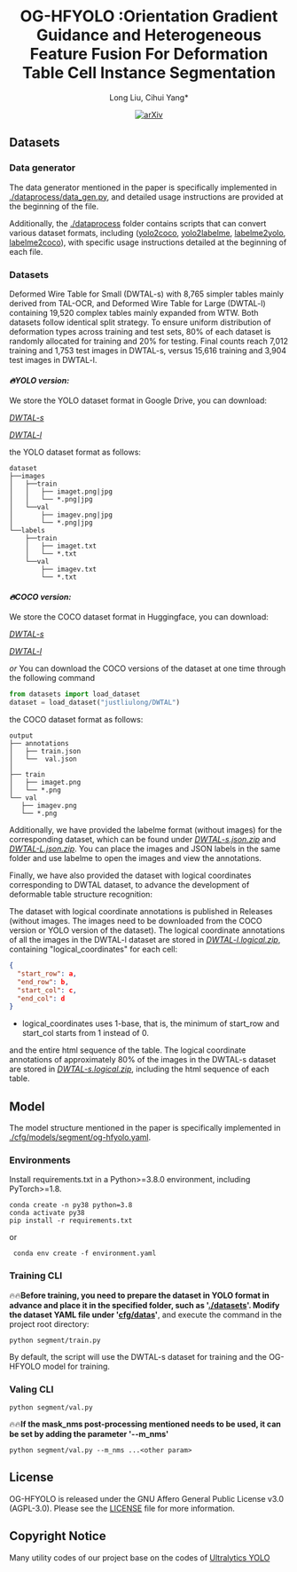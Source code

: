 <div id="top" align="center">

# OG-HFYOLO :Orientation Gradient Guidance and Heterogeneous Feature Fusion For Deformation Table Cell Instance Segmentation
  
  Long Liu, Cihui Yang* </br>
  
  [![arXiv](https://img.shields.io/badge/arXiv-2504.20682-b31b1b.svg)](https://arxiv.org/abs/2504.20682)

</div>

## Datasets
### Data generator
The data generator mentioned in the paper is specifically implemented in [./dataprocess/data_gen.py](./dataprocess/data_gen.py), and detailed usage instructions are provided at the beginning of the file.

Additionally, the [./dataprocess](./dataprocess) folder contains scripts that can convert various dataset formats, including ([yolo2coco](./dataprocess/yolo2coco.py), [yolo2labelme](./dataprocess/yolo2labelme.py), [labelme2yolo](./dataprocess/labelme2yolo.py), [labelme2coco](./dataprocess/labelme2coco.py)), with specific usage instructions detailed at the beginning of each file.

### Datasets
Deformed Wire Table for Small (DWTAL-s) with 8,765 simpler tables mainly derived from TAL-OCR, and Deformed Wire Table for Large (DWTAL-l) containing 19,520 complex tables mainly expanded from WTW. Both datasets follow identical split strategy. To ensure uniform distribution of deformation types across training and test sets, 80\% of each dataset is randomly allocated for training and 20\% for testing. Final counts reach 7,012 training and 1,753 test images in DWTAL-s, versus 15,616 training and 3,904 test images in DWTAL-l.

#### *🔥YOLO version:*

We store the YOLO dataset format in Google Drive, you can download: 

*[DWTAL-s](https://drive.google.com/file/d/1i4meTuVevdtEUd7wde59Y7KzR27Dj9QF)* 

*[DWTAL-l](https://drive.google.com/file/d/1wJiRt2u7sY9uqZxJtSJiWy_Zhu87yQOU)* 
 
the YOLO dataset format as follows:
```
dataset
├──images
│   ├──train
│   │   ├── imaget.png|jpg
│   │   └── *.png|jpg
│   └──val
│       ├── imagev.png|jpg
│       └── *.png|jpg
└──labels
    ├──train
    │   ├── imaget.txt
    │   └── *.txt
    └──val
        ├── imagev.txt
        └── *.txt
```

#### *🔥COCO version:*
We store the COCO dataset format in Huggingface, you can download:

*[DWTAL-s](https://huggingface.co/datasets/justliulong/DWTAL/resolve/main/DTAL-s.coco.zip)* 

*[DWTAL-l](https://huggingface.co/datasets/justliulong/DWTAL/resolve/main/DTAL-l.coco.zip)* 

 *or* You can download the COCO versions of the dataset at one time through the following command

 ```python
from datasets import load_dataset
dataset = load_dataset("justliulong/DWTAL")
 ```

the COCO dataset format as follows:
 ```
 output
├── annotations
│   ├── train.json
│   └──  val.json
│ 
├── train
│   ├── imaget.png
│   └── *.png
└── val
    ├── imagev.png
    └── *.png
 ```

Additionally, we have provided the labelme format (without images) for the corresponding dataset, which can be found under *[DWTAL-s.json.zip](https://drive.google.com/file/d/1_FJTwJWV3AwnaLHhpwGq9K4t-ywCfmV-)* and *[DWTAL-L.json.zip](https://drive.google.com/file/d/10H2oc_kQIlHyHXim4xSSrwDPivOciw-8)*. You can place the images and JSON labels in the same folder and use labelme to open the images and view the annotations.

Finally, we have also provided the dataset with logical coordinates corresponding to DWTAL dataset, to advance the development of deformable table structure recognition:

The dataset with logical coordinate annotations is published in Releases (without images. The images need to be downloaded from the COCO version or YOLO version of the dataset). The logical coordinate annotations of all the images in the DWTAL-l dataset are stored in *[DWTAL-l.logical.zip](https://github.com/justliulong/OGHFYOLO/releases/download/v1.0.0/DTAL-l.logical.zip)*, containing "logical_coordinates" for each cell: 
```json
{
  "start_row": a,
  "end_row": b, 
  "start_col": c, 
  "end_col": d
}
```
- logical_coordinates uses 1-base, that is, the minimum of start_row and start_col starts from 1 instead of 0.

and the entire html sequence of the table. The logical coordinate annotations of approximately 80% of the images in the DWTAL-s dataset are stored in *[DWTAL-s.logical.zip](https://github.com/justliulong/OGHFYOLO/releases/download/v1.0.0/DTAL-s.logical.zip)*, including the html sequence of each table.



## Model
The model structure mentioned in the paper is specifically implemented in [./cfg/models/segment/og-hfyolo.yaml](./cfg/models/segment/og-hfyolo.yaml).


### Environments
Install requirements.txt in a Python>=3.8.0 environment, including PyTorch>=1.8.
```
conda create -n py38 python=3.8
conda activate py38
pip install -r requirements.txt
```
or
```
 conda env create -f environment.yaml
```

### Training CLI
🔥🔥**Before training, you need to prepare the dataset in YOLO format in advance and place it in the specified folder, such as '[./datasets](./datasets)'. Modify the dataset YAML file under '[cfg/datas](./cfg/data)'**, and execute the command in the project root directory:
```
python segment/train.py
```
By default, the script will use the DWTAL-s dataset for training and the OG-HFYOLO model for training.

### Valing CLI

```
python segment/val.py
```
🔥🔥**If the mask_nms post-processing mentioned needs to be used, it can be set by adding the parameter '--m_nms'**
```
python segment/val.py --m_nms ...<other param>
```

## License
OG-HFYOLO is released under the GNU Affero General Public License v3.0 (AGPL-3.0). Please see the [LICENSE](./LICENSE) file for more information.

## Copyright Notice
Many utility codes of our project base on the codes of [Ultralytics YOLO](https://github.com/ultralytics/yolov5)